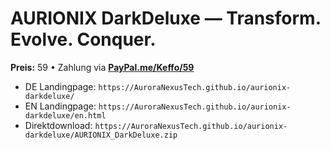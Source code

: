 # AURIONIX DarkDeluxe — Transform. Evolve. Conquer.

**Preis:** 59 • Zahlung via **[PayPal.me/Keffo/59](https://www.paypal.me/Keffo/59)**

- DE Landingpage: `https://AuroraNexusTech.github.io/aurionix-darkdeluxe/`
- EN Landingpage: `https://AuroraNexusTech.github.io/aurionix-darkdeluxe/en.html`
- Direktdownload:  `https://AuroraNexusTech.github.io/aurionix-darkdeluxe/AURIONIX_DarkDeluxe.zip`
